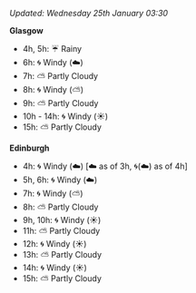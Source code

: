 *Updated: Wednesday 25th January 03:30*

**Glasgow**

* 4h, 5h: :umbrella: Rainy
* 6h: :cyclone: Windy (:cloud:)
* 7h: :partly_sunny: Partly Cloudy
* 8h: :cyclone: Windy (:partly_sunny:)
* 9h: :partly_sunny: Partly Cloudy
* 10h - 14h: :cyclone: Windy (:sunny:)
* 15h: :partly_sunny: Partly Cloudy

**Edinburgh**

* 4h: :cyclone: Windy (:cloud:) [:cloud: as of 3h, :cyclone:(:cloud:) as of 4h]
* 5h, 6h: :cyclone: Windy (:cloud:)
* 7h: :cyclone: Windy (:partly_sunny:)
* 8h: :partly_sunny: Partly Cloudy
* 9h, 10h: :cyclone: Windy (:sunny:)
* 11h: :partly_sunny: Partly Cloudy
* 12h: :cyclone: Windy (:sunny:)
* 13h: :partly_sunny: Partly Cloudy
* 14h: :cyclone: Windy (:sunny:)
* 15h: :partly_sunny: Partly Cloudy
